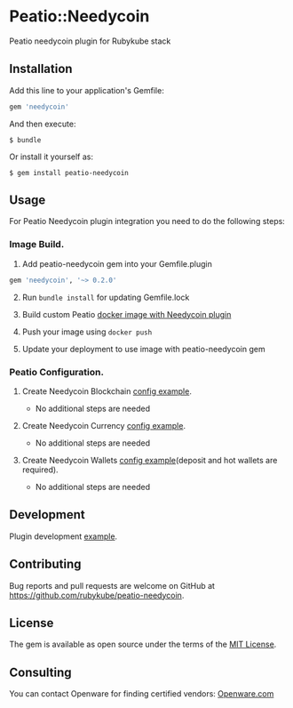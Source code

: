 # Peatio::Needycoin

Peatio needycoin plugin for Rubykube stack

## Installation

Add this line to your application's Gemfile:

```ruby
gem 'needycoin'
```

And then execute:

    $ bundle

Or install it yourself as:

    $ gem install peatio-needycoin

## Usage

For Peatio Needycoin plugin integration you need to do the following steps:

### Image Build.

1. Add peatio-needycoin gem into your Gemfile.plugin
```ruby
gem 'needycoin', '~> 0.2.0'
```

2. Run `bundle install` for updating Gemfile.lock

3. Build custom Peatio [docker image with Needycoin plugin](https://github.com/rubykube/peatio/blob/master/docs/plugins.md#build)

4. Push your image using `docker push`

5. Update your deployment to use image with peatio-needycoin gem

### Peatio Configuration.

1. Create Needycoin Blockchain [config example](../config/blockchains.yml).
    * No additional steps are needed

2. Create Needycoin Currency [config example](../config/currencies.yml).
    * No additional steps are needed

3. Create Needycoin Wallets [config example](../config/wallets.yml)(deposit and hot wallets are required).
    * No additional steps are needed


## Development

Plugin development [example](https://github.com/rubykube/peatio/blob/master/docs/coins/development.md).

## Contributing

Bug reports and pull requests are welcome on GitHub at https://github.com/rubykube/peatio-needycoin.

## License

The gem is available as open source under the terms of the [MIT License](https://opensource.org/licenses/MIT).

## Consulting

You can contact Openware for finding certified vendors:
[Openware.com](https://www.openware.com)
